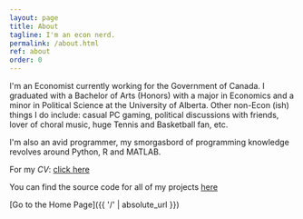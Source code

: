```yaml
---
layout: page
title: About
tagline: I'm an econ nerd.
permalink: /about.html
ref: about
order: 0
---
```


I'm an Economist currently working for the Government of Canada. I graduated with a Bachelor of Arts (Honors) with a major in Economics and a minor in Political Science at the University of Alberta. Other non-Econ (ish) things I do include: casual PC gaming, political discussions with friends, lover of choral music, huge Tennis and Basketball fan, etc. 

I'm also an avid programmer, my smorgasbord of programming knowledge revolves around Python, R and MATLAB.

For my _CV_: [click here](https://github.com/lorepirri/cayman-blog)

You can find the source code for all of my projects [here](https://github.com/soy-leroy)


[Go to the Home Page]({{ '/' | absolute_url }})
